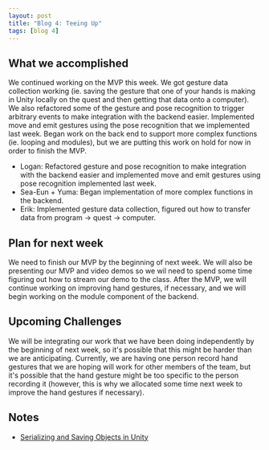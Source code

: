 ```yaml
---
layout: post
title: "Blog 4: Teeing Up"
tags: [blog 4]
---
```


## What we accomplished
We continued working on the MVP this week. We got gesture data collection working (ie. saving the gesture that one of your hands is making in Unity locally on the quest and then getting that data onto a computer). We also refactored some of the gesture and pose recognition to trigger arbitrary events to make integration with the backend easier. Implemented move and emit gestures using the pose recognition that we implemented last week. Began work on the back end to support more complex functions (ie. looping and modules), but we are putting this work on hold for now in order to finish the MVP.

* Logan: Refactored gesture and pose recognition to make integration with the backend easier and implemented move and emit gestures using pose recognition implemented last week. 
* Sea-Eun + Yuma: Began implementation of more complex functions in the backend.
* Erik: Implemented gesture data collection, figured out how to transfer data from program -> quest -> computer.

## Plan for next week
We need to finish our MVP by the beginning of next week. We will also be presenting our MVP and video demos so we wil need to spend some time figuring out how to stream our demo to the class. After the MVP, we will continue working on improving hand gestures, if necessary, and we will begin working on the module component of the backend.

## Upcoming Challenges
We will be integrating our work that we have been doing independently by the beginning of next week, so it's possible that this might be harder than we are anticipating. Currently, we are having one person record hand gestures that we are hoping will work for other members of the team, but it's possible that the hand gesture might be too specific to the person recording it (however, this is why we allocated some time next week to improve the hand gestures if necessary).

## Notes
* [Serializing and Saving Objects in Unity](https://www.youtube.com/watch?v=oJrAT8L4BrA)
